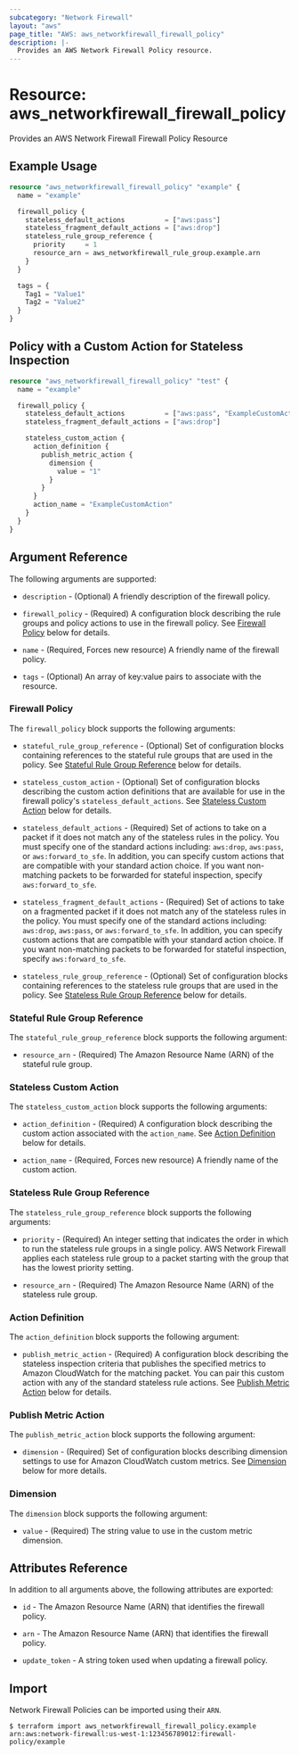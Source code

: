 ```yaml
---
subcategory: "Network Firewall"
layout: "aws"
page_title: "AWS: aws_networkfirewall_firewall_policy"
description: |-
  Provides an AWS Network Firewall Policy resource.
---
```


# Resource: aws_networkfirewall_firewall_policy

Provides an AWS Network Firewall Firewall Policy Resource

## Example Usage

```terraform
resource "aws_networkfirewall_firewall_policy" "example" {
  name = "example"

  firewall_policy {
    stateless_default_actions          = ["aws:pass"]
    stateless_fragment_default_actions = ["aws:drop"]
    stateless_rule_group_reference {
      priority     = 1
      resource_arn = aws_networkfirewall_rule_group.example.arn
    }
  }

  tags = {
    Tag1 = "Value1"
    Tag2 = "Value2"
  }
}
```

## Policy with a Custom Action for Stateless Inspection

```terraform
resource "aws_networkfirewall_firewall_policy" "test" {
  name = "example"

  firewall_policy {
    stateless_default_actions          = ["aws:pass", "ExampleCustomAction"]
    stateless_fragment_default_actions = ["aws:drop"]

    stateless_custom_action {
      action_definition {
        publish_metric_action {
          dimension {
            value = "1"
          }
        }
      }
      action_name = "ExampleCustomAction"
    }
  }
}
```

## Argument Reference

The following arguments are supported:

* `description` - (Optional) A friendly description of the firewall policy.

* `firewall_policy` - (Required) A configuration block describing the rule groups and policy actions to use in the firewall policy. See [Firewall Policy](#firewall-policy) below for details.

* `name` - (Required, Forces new resource) A friendly name of the firewall policy.

* `tags` - (Optional) An array of key:value pairs to associate with the resource.

### Firewall Policy

The `firewall_policy` block supports the following arguments:

* `stateful_rule_group_reference` - (Optional) Set of configuration blocks containing references to the stateful rule groups that are used in the policy. See [Stateful Rule Group Reference](#stateful-rule-group-reference) below for details.

* `stateless_custom_action` - (Optional) Set of configuration blocks describing the custom action definitions that are available for use in the firewall policy's `stateless_default_actions`. See [Stateless Custom Action](#stateless-custom-action) below for details.

* `stateless_default_actions` - (Required) Set of actions to take on a packet if it does not match any of the stateless rules in the policy. You must specify one of the standard actions including: `aws:drop`, `aws:pass`, or `aws:forward_to_sfe`.
In addition, you can specify custom actions that are compatible with your standard action choice. If you want non-matching packets to be forwarded for stateful inspection, specify `aws:forward_to_sfe`.

* `stateless_fragment_default_actions` - (Required) Set of actions to take on a fragmented packet if it does not match any of the stateless rules in the policy. You must specify one of the standard actions including: `aws:drop`, `aws:pass`, or `aws:forward_to_sfe`.
In addition, you can specify custom actions that are compatible with your standard action choice. If you want non-matching packets to be forwarded for stateful inspection, specify `aws:forward_to_sfe`.

* `stateless_rule_group_reference` - (Optional) Set of configuration blocks containing references to the stateless rule groups that are used in the policy. See [Stateless Rule Group Reference](#stateless-rule-group-reference) below for details.

### Stateful Rule Group Reference

The `stateful_rule_group_reference` block supports the following argument:

* `resource_arn` - (Required) The Amazon Resource Name (ARN) of the stateful rule group.

### Stateless Custom Action

The `stateless_custom_action` block supports the following arguments:

* `action_definition` - (Required) A configuration block describing the custom action associated with the `action_name`. See [Action Definition](#action-definition) below for details.

* `action_name` - (Required, Forces new resource) A friendly name of the custom action.

### Stateless Rule Group Reference

The `stateless_rule_group_reference` block supports the following arguments:

* `priority` - (Required) An integer setting that indicates the order in which to run the stateless rule groups in a single policy. AWS Network Firewall applies each stateless rule group to a packet starting with the group that has the lowest priority setting.

* `resource_arn` - (Required) The Amazon Resource Name (ARN) of the stateless rule group.

### Action Definition

The `action_definition` block supports the following argument:

* `publish_metric_action` - (Required) A configuration block describing the stateless inspection criteria that publishes the specified metrics to Amazon CloudWatch for the matching packet. You can pair this custom action with any of the standard stateless rule actions. See [Publish Metric Action](#publish-metric-action) below for details.

### Publish Metric Action

The `publish_metric_action` block supports the following argument:

* `dimension` - (Required) Set of configuration blocks describing dimension settings to use for Amazon CloudWatch custom metrics. See [Dimension](#dimension) below for more details.

### Dimension

The `dimension` block supports the following argument:

* `value` - (Required) The string value to use in the custom metric dimension.

## Attributes Reference

In addition to all arguments above, the following attributes are exported:

* `id` - The Amazon Resource Name (ARN) that identifies the firewall policy.

* `arn` - The Amazon Resource Name (ARN) that identifies the firewall policy.

* `update_token` - A string token used when updating a firewall policy.

## Import

Network Firewall Policies can be imported using their `ARN`.

```
$ terraform import aws_networkfirewall_firewall_policy.example arn:aws:network-firewall:us-west-1:123456789012:firewall-policy/example
```
